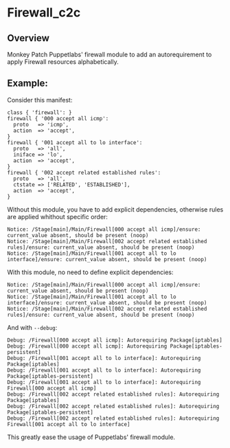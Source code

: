 Firewall_c2c
============

Overview
--------

Monkey Patch Puppetlabs' firewall module to add an autorequirement to apply Firewall resources alphabetically.

Example:
--------

Consider this manifest:

```puppet
class { 'firewall': }
firewall { '000 accept all icmp':
  proto   => 'icmp',
  action  => 'accept',
}
firewall { '001 accept all to lo interface':
  proto   => 'all',
  iniface => 'lo',
  action  => 'accept',
}
firewall { '002 accept related established rules':
  proto   => 'all',
  ctstate => ['RELATED', 'ESTABLISHED'],
  action  => 'accept',
}
```

Without this module, you have to add explicit dependencies, otherwise rules are applied whithout specific order:
```
Notice: /Stage[main]/Main/Firewall[000 accept all icmp]/ensure: current_value absent, should be present (noop)
Notice: /Stage[main]/Main/Firewall[002 accept related established rules]/ensure: current_value absent, should be present (noop)
Notice: /Stage[main]/Main/Firewall[001 accept all to lo interface]/ensure: current_value absent, should be present (noop)
```

With this module, no need to define explicit dependencies:
```
Notice: /Stage[main]/Main/Firewall[000 accept all icmp]/ensure: current_value absent, should be present (noop)
Notice: /Stage[main]/Main/Firewall[001 accept all to lo interface]/ensure: current_value absent, should be present (noop)
Notice: /Stage[main]/Main/Firewall[002 accept related established rules]/ensure: current_value absent, should be present (noop)
```

And with `--debug`:
```
Debug: /Firewall[000 accept all icmp]: Autorequiring Package[iptables]
Debug: /Firewall[000 accept all icmp]: Autorequiring Package[iptables-persistent]
Debug: /Firewall[001 accept all to lo interface]: Autorequiring Package[iptables]
Debug: /Firewall[001 accept all to lo interface]: Autorequiring Package[iptables-persistent]
Debug: /Firewall[001 accept all to lo interface]: Autorequiring Firewall[000 accept all icmp]
Debug: /Firewall[002 accept related established rules]: Autorequiring Package[iptables]
Debug: /Firewall[002 accept related established rules]: Autorequiring Package[iptables-persistent]
Debug: /Firewall[002 accept related established rules]: Autorequiring Firewall[001 accept all to lo interface]

```

This greatly ease the usage of Puppetlabs' firewall module.
